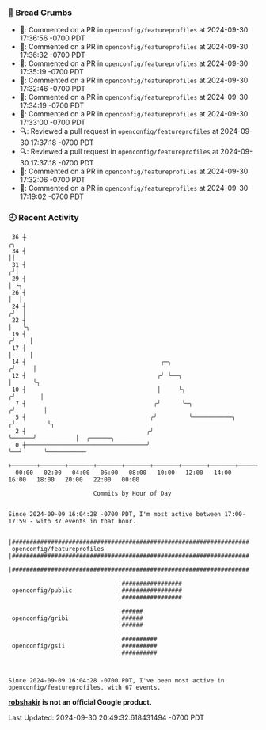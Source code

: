 ### 🍞 Bread Crumbs

 * 💬: Commented on a PR in  `openconfig/featureprofiles` at 2024-09-30 17:36:56 -0700 PDT
 * 💬: Commented on a PR in  `openconfig/featureprofiles` at 2024-09-30 17:36:32 -0700 PDT
 * 💬: Commented on a PR in  `openconfig/featureprofiles` at 2024-09-30 17:35:19 -0700 PDT
 * 💬: Commented on a PR in  `openconfig/featureprofiles` at 2024-09-30 17:32:46 -0700 PDT
 * 💬: Commented on a PR in  `openconfig/featureprofiles` at 2024-09-30 17:34:19 -0700 PDT
 * 💬: Commented on a PR in  `openconfig/featureprofiles` at 2024-09-30 17:33:00 -0700 PDT
 * 🔍: Reviewed a pull request in  `openconfig/featureprofiles` at 2024-09-30 17:37:18 -0700 PDT
 * 🔍: Reviewed a pull request in  `openconfig/featureprofiles` at 2024-09-30 17:37:18 -0700 PDT
 * 💬: Commented on a PR in  `openconfig/featureprofiles` at 2024-09-30 17:32:06 -0700 PDT
 * 💬: Commented on a PR in  `openconfig/featureprofiles` at 2024-09-30 17:19:02 -0700 PDT

### 🕘 Recent Activity
```
 36 ┼                                                                        ╭╮
 34 ┤                                                                        ││
 31 ┤                                                                       ╭╯│
 29 ┤                                                                       │ ╰╮
 26 ┤                                                                       │  │
 24 ┤                                                                      ╭╯  │
 22 ┤                                                                      │   ╰╮
 19 ┤                                                                     ╭╯    │
 17 ┤                                                                     │     │
 14 ┤                                      ╭─╮                           ╭╯     │
 12 ┤                                     ╭╯ ╰──╮                        │      ╰╮
 10 ┤                                     │     ╰╮                      ╭╯       │
  7 ┤                                    ╭╯      ╰─╮                   ╭╯        │
  5 ┤                                   ╭╯         ╰───────────╮      ╭╯         ╰╮
  2 ┤                                  ╭╯                      ╰──────╯           │  ╭──────╮
  0 ┼──────────────────────────────────╯                                          ╰──╯      ╰───────────
    +───────+───────+───────+───────+───────+───────+───────+───────+───────+───────+───────+───────+────
  00:00   02:00   04:00   06:00   08:00   10:00   12:00   14:00   16:00   18:00   20:00   22:00   00:00   

						Commits by Hour of Day


Since 2024-09-09 16:04:28 -0700 PDT, I'm most active between 17:00-17:59 - with 37 events in that hour.

```



```
                               |###################################################################
 openconfig/featureprofiles    |###################################################################
                               |###################################################################

                               |#################
 openconfig/public             |#################
                               |#################

                               |######
 openconfig/gribi              |######
                               |######

                               |##########
 openconfig/gsii               |##########
                               |##########



Since 2024-09-09 16:04:28 -0700 PDT, I've been most active in openconfig/featureprofiles, with 67 events.

```
**[robshakir](mailto:robjs@google.com) is not an official Google product.**  


Last Updated: 2024-09-30 20:49:32.618431494 -0700 PDT
